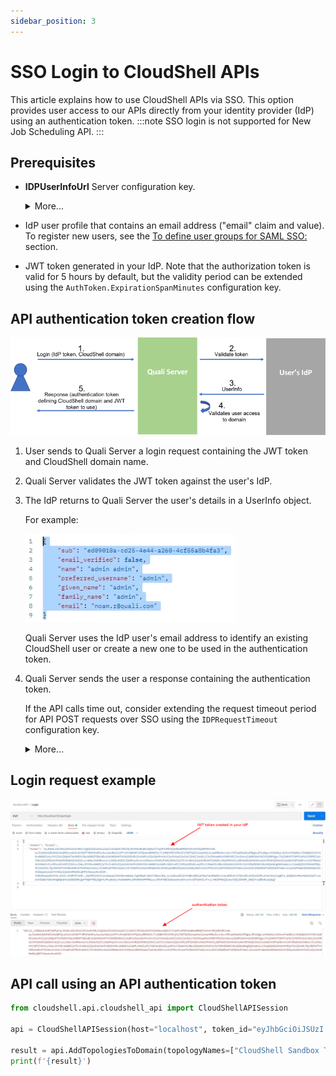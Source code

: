 ```yaml
---
sidebar_position: 3
---
```


# SSO Login to CloudShell APIs

This article explains how to use CloudShell APIs via SSO. This option provides user access to our APIs directly from your identity provider (IdP) using an authentication token.
:::note
SSO login is not supported for New Job Scheduling API.
:::

## Prerequisites

- **IDPUserInfoUrl** Server configuration key. 
    <details>
    <summary>More...</summary>
    
    **To set the IDPUserInfoUrl:**
    
    1. Open the Server `customer.config` file (usually at `C:\Program Files (x86)\QualiSystems\CloudShell\Server\customer.config`)
    2. Add the following in a new line:
        
        ```javascript
        <add key="IDPUserInfoUrl" value="<url of userinfo endpoint>"/>
        ```
        
        For example:
        
        ```javascript
        <add key="IDPUserInfoUrl" value="http://localhost:8080/auth/realms/myrealm/protocol/openid-connect/userinfo/>"
        ```
        
    3. Save the file.
        
    4. Restart the **Quali Server** service.
    </details>   
    
- IdP user profile that contains an email address ("email" claim and value). To register new users, see the [To define user groups for SAML SSO:](https://help.quali.com/Online%20Help/0.0/Portal/Content/Admn/Cnfg-SSO.htm#APISSO) section.
- JWT token generated in your IdP. Note that the authorization token is valid for 5 hours by default, but the validity period can be extended using the `AuthToken.ExpirationSpanMinutes` configuration key.

## API authentication token creation flow

![](/Images/Devguide-reference/SsoApiFlow_817x252.png)

1. User sends to Quali Server a login request containing the JWT token and CloudShell domain name.
2. Quali Server validates the JWT token against the user's IdP.
3. The IdP returns to Quali Server the user's details in a UserInfo object.
    
    For example:
    
    ![](/Images/Devguide-reference/ApiSsoFlow2.png)
    
    Quali Server uses the IdP user's email address to identify an existing CloudShell user or create a new one to be used in the authentication token.
    
4. Quali Server sends the user a response containing the authentication token.
    
    If the API calls time out, consider extending the request timeout period for API POST requests over SSO using the `IDPRequestTimeout` configuration key. 
    <details>
    <summary>More...</summary>
    
    **To extend the timeout period for API POST requests over SSO:**
    
    1. Open the Server `customer.config` file (usually at `C:\Program Files (x86)\QualiSystems\CloudShell\Server\customer.config`)
    2. Add the following in a new line and set the desired period, in seconds (default is 10):
        
        ```javascript
        <add key="IDPRequestTimeout" value="10"/>
        ```
        
    3. Save the file.
        
    4. Restart the **Quali Server** service.
    </details>
    

## Login request example

![](/Images/Devguide-reference/ApiSsoFlow1.png)

## API call using an API authentication token

```python
from cloudshell.api.cloudshell_api import CloudShellAPISession

api = CloudShellAPISession(host="localhost", token_id="eyJhbGciOiJSUzI....zHMyOeJYu-0xodJ_yghhbg", domain="Global")

result = api.AddTopologiesToDomain(topologyNames=["CloudShell Sandbox Template"],domainName="Domain A")
print(f'{result}')
```
